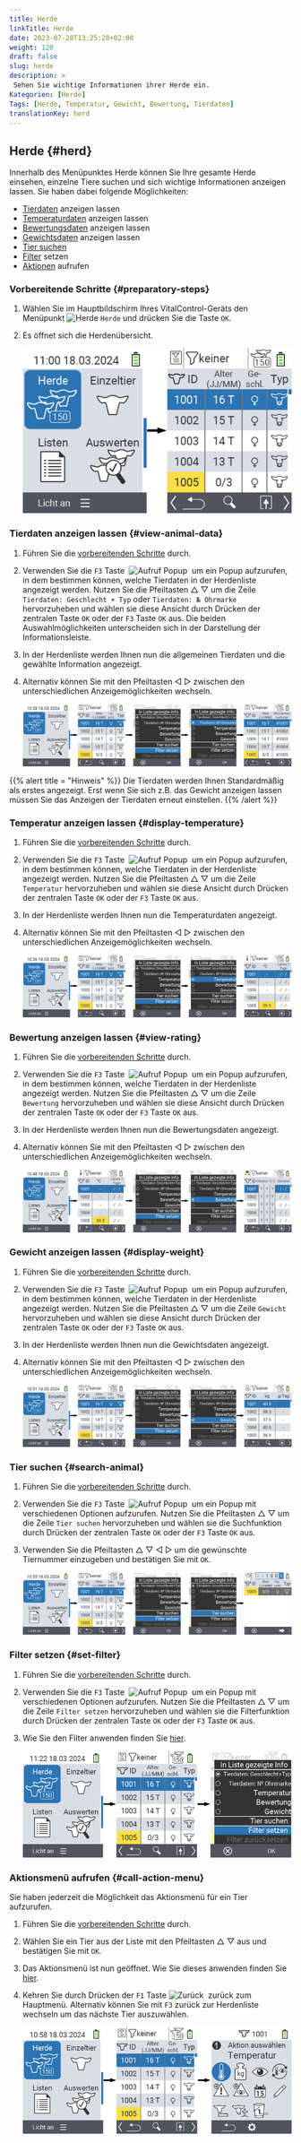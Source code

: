 ```yaml
---
title: Herde
linkTitle: Herde
date: 2023-07-28T13:25:28+02:00
weight: 120
draft: false
slug: herde
description: >
 Sehen Sie wichtige Informationen ihrer Herde ein.
Kategorien: [Herde]
Tags: [Herde, Temperatur, Gewicht, Bewertung, Tierdaten]
translationKey: herd
---
```

## Herde {#herd}

Innerhalb des Menüpunktes Herde können Sie Ihre gesamte Herde einsehen, einzelne Tiere suchen und sich wichtige Informationen anzeigen lassen. Sie haben dabei folgende Möglichkeiten:

- [Tierdaten](#tierdaten-anzeigen-lassen) anzeigen lassen
- [Temperaturdaten](#temperatur-anzeigen-lassen) anzeigen lassen
- [Bewertungsdaten](#bewertung-anzeigen-lassen) anzeigen lassen
- [Gewichtsdaten](#gewicht-anzeigen-lassen) anzeigen lassen
- [Tier suchen](#tier-suchen)
- [Filter](../filter/#tierfilter-anwenden) setzen
- [Aktionen](#aktionsmen%C3%BC-aufrufen) aufrufen

### Vorbereitende Schritte {#preparatory-steps}

1. Wählen Sie im Hauptbildschirm Ihres VitalControl-Geräts den Menüpunkt <img src="/icons/main/herd.svg" width="60" align="bottom" alt="Herde" title="Hauptmenüpunkt Herde" /> `Herde` und drücken Sie die Taste `OK`.

2. Es öffnet sich die Herdenübersicht.

    ![VitalControl: Menüfolge Herde](bilder/herde.png "Herde")

### Tierdaten anzeigen lassen {#view-animal-data}

1. Führen Sie die [vorbereitenden Schritte](#vorbereitende-schritte) durch.

2. Verwenden Sie die `F3` Taste &nbsp;<img src="/icons/footer/open-popup.svg" width="15" align="bottom" alt="Aufruf Popup" />&nbsp; um ein Popup aufzurufen, in dem bestimmen können, welche Tierdaten in der Herdenliste angezeigt werden. Nutzen Sie die Pfeiltasten △ ▽ um die Zeile `Tierdaten: Geschlecht + Typ` oder `Tierdaten: № Ohrmarke` hervorzuheben und wählen sie diese Ansicht durch Drücken der zentralen Taste `OK` oder der `F3` Taste `OK` aus. Die beiden Auswahlmöglichkeiten unterscheiden sich in der Darstellung der Informationsleiste. 

3. In der Herdenliste werden Ihnen nun die allgemeinen Tierdaten und die gewählte Information angezeigt.

4. Alternativ können Sie mit den Pfeiltasten ◁ ▷ zwischen den unterschiedlichen Anzeigemöglichkeiten wechseln.

    ![VitalControl: Menüfolge Herde](bilder/tierdaten.png "Tierdaten anzeigen lassen")

{{% alert title = "Hinweis" %}}
Die Tierdaten werden Ihnen Standardmäßig als erstes angezeigt. Erst wenn Sie sich z.B. das Gewicht anzeigen lassen müssen Sie das Anzeigen der Tierdaten erneut einstellen.
{{% /alert %}}

### Temperatur anzeigen lassen {#display-temperature}

1. Führen Sie die [vorbereitenden Schritte](#vorbereitende-schritte) durch.

2. Verwenden Sie die `F3` Taste &nbsp;<img src="/icons/footer/open-popup.svg" width="15" align="bottom" alt="Aufruf Popup" />&nbsp; um ein Popup aufzurufen, in dem bestimmen können, welche Tierdaten in der Herdenliste angezeigt werden. Nutzen Sie die Pfeiltasten △ ▽ um die Zeile `Temperatur` hervorzuheben und wählen sie diese Ansicht durch Drücken der zentralen Taste `OK` oder der `F3` Taste `OK` aus.

3. In der Herdenliste werden Ihnen nun die Temperaturdaten angezeigt.

4. Alternativ können Sie mit den Pfeiltasten ◁ ▷ zwischen den unterschiedlichen Anzeigemöglichkeiten wechseln.

    ![VitalControl: Menüfolge Herde](bilder/temperatur.png "Temperatur anzeigen lassen")

### Bewertung anzeigen lassen {#view-rating}

1. Führen Sie die [vorbereitenden Schritte](#vorbereitende-schritte) durch.

2. Verwenden Sie die `F3` Taste &nbsp;<img src="/icons/footer/open-popup.svg" width="15" align="bottom" alt="Aufruf Popup" />&nbsp; um ein Popup aufzurufen, in dem bestimmen können, welche Tierdaten in der Herdenliste angezeigt werden. Nutzen Sie die Pfeiltasten △ ▽ um die Zeile `Bewertung` hervorzuheben und wählen sie diese Ansicht durch Drücken der zentralen Taste `OK` oder der `F3` Taste `OK` aus.

3. In der Herdenliste werden Ihnen nun die Bewertungsdaten angezeigt.

4. Alternativ können Sie mit den Pfeiltasten ◁ ▷ zwischen den unterschiedlichen Anzeigemöglichkeiten wechseln.

    ![VitalControl: Menüfolge Herde](bilder/bewertung.png "Bewertung anzeigen lassen")

### Gewicht anzeigen lassen {#display-weight}

1. Führen Sie die [vorbereitenden Schritte](#vorbereitende-schritte) durch.

2. Verwenden Sie die `F3` Taste &nbsp;<img src="/icons/footer/open-popup.svg" width="15" align="bottom" alt="Aufruf Popup" />&nbsp; um ein Popup aufzurufen, in dem bestimmen können, welche Tierdaten in der Herdenliste angezeigt werden. Nutzen Sie die Pfeiltasten △ ▽ um die Zeile `Gewicht` hervorzuheben und wählen sie diese Ansicht durch Drücken der zentralen Taste `OK` oder der `F3` Taste `OK` aus.

3. In der Herdenliste werden Ihnen nun die Gewichtsdaten angezeigt.

4. Alternativ können Sie mit den Pfeiltasten ◁ ▷ zwischen den unterschiedlichen Anzeigemöglichkeiten wechseln.

    ![VitalControl: Menüfolge Herde](bilder/gewicht.png "Gewicht anzeigen lassen")

### Tier suchen {#search-animal}

1. Führen Sie die [vorbereitenden Schritte](#vorbereitende-schritte) durch.

2. Verwenden Sie die `F3` Taste &nbsp;<img src="/icons/footer/open-popup.svg" width="15" align="bottom" alt="Aufruf Popup" />&nbsp; um ein Popup mit verschiedenen Optionen aufzurufen. Nutzen Sie die Pfeiltasten △ ▽ um die Zeile `Tier suchen` hervorzuheben und wählen sie die Suchfunktion durch Drücken der zentralen Taste `OK` oder der `F3` Taste `OK` aus.

3. Verwenden Sie die Pfeiltasten △ ▽ ◁ ▷ um die gewünschte Tiernummer einzugeben und bestätigen Sie mit `OK`.

    ![VitalControl: Menüfolge Herde](bilder/tiersuchen.png "Tier suchen")

### Filter setzen {#set-filter}

1. Führen Sie die [vorbereitenden Schritte](#vorbereitende-schritte) durch.

2. Verwenden Sie die `F3` Taste &nbsp;<img src="/icons/footer/open-popup.svg" width="15" align="bottom" alt="Aufruf Popup" />&nbsp; um ein Popup mit verschiedenen Optionen aufzurufen. Nutzen Sie die Pfeiltasten △ ▽ um die Zeile `Filter setzen` hervorzuheben und wählen sie die Filterfunktion durch Drücken der zentralen Taste `OK` oder der `F3` Taste `OK` aus.

3. Wie Sie den Filter anwenden finden Sie [hier](../filter).

    ![VitalControl: Menüfolge Herde](bilder/filter.png "Set filter")

### Aktionsmenü aufrufen {#call-action-menu}

Sie haben jederzeit die Möglichkeit das Aktionsmenü für ein Tier aufzurufen.

1. Führen Sie die [vorbereitenden Schritte](#vorbereitende-schritte) durch.

2. Wählen Sie ein Tier aus der Liste mit den Pfeiltasten △ ▽ aus und bestätigen Sie mit `OK`.

3. Das Aktionsmenü ist nun geöffnet. Wie Sie dieses anwenden finden Sie [hier](../aktionen).

4. Kehren Sie durch Drücken der `F1` Taste <img src="/icons/footer/exit.svg" width="25" align="bottom" alt="Zurück" />&nbsp; zurück zum Hauptmenü. Alternativ können Sie mit `F3` zurück zur Herdenliste wechseln um das nächste Tier auszuwählen.

    ![VitalControl: Menüfolge Herde](bilder/aktionenaufrufen.png "Aktionen aufrufen")
